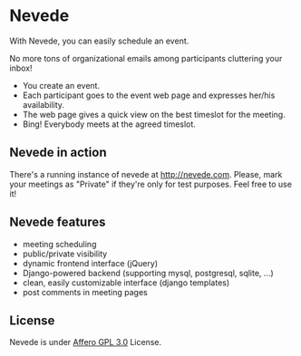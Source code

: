 # Nevede
With Nevede, you can easily schedule an event.

No more tons of organizational emails among participants cluttering your inbox!

* You create an event.
* Each participant goes to the event web page and expresses her/his availability.
* The web page gives a quick view on the best timeslot for the meeting.
* Bing! Everybody meets at the agreed timeslot.

## Nevede in action
There's a running instance of nevede at http://nevede.com. Please, mark your meetings as "Private" if they're only for test purposes. Feel free to use it!

## Nevede features
* meeting scheduling
* public/private visibility
* dynamic frontend interface (jQuery)
* Django-powered backend (supporting mysql, postgresql, sqlite, ...)
* clean, easily customizable interface (django templates)
* post comments in meeting pages

## License
Nevede is under [Affero GPL 3.0](http://www.fsf.org/licensing/licenses/agpl-3.0.html) License.
